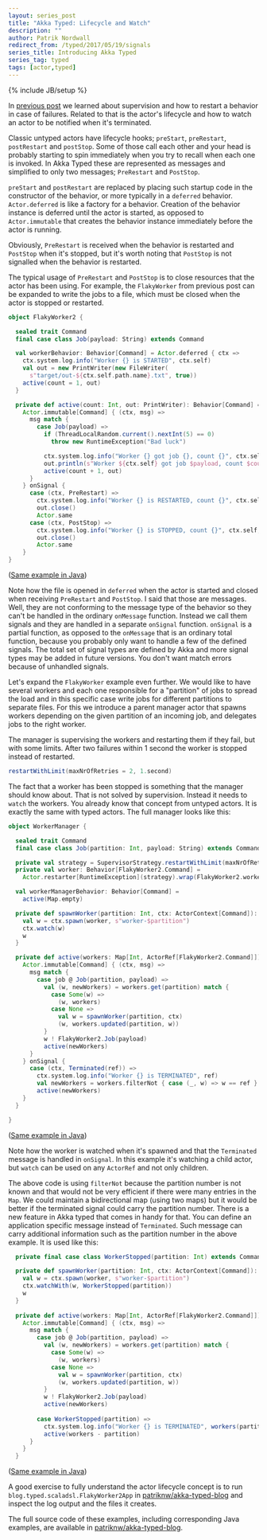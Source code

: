 ```yaml
---
layout: series_post
title: "Akka Typed: Lifecycle and Watch"
description: ""
author: Patrik Nordwall
redirect_from: /typed/2017/05/19/signals
series_title: Introducing Akka Typed
series_tag: typed
tags: [actor,typed]
---
```

{% include JB/setup %}

In [previous post](http://blog.akka.io/typed/2017/05/16/supervision) we learned about supervision and how to restart a behavior in case of failures. Related to that is the actor's lifecycle and how to watch an actor to be notified when it's terminated.

Classic untyped actors have lifecycle hooks; `preStart`, `preRestart`, `postRestart` and `postStop`. Some of those call each other and your head is probably starting to spin immediately when you try to recall when each one is invoked. In Akka Typed these are represented as messages and simplified to only two messages; `PreRestart` and `PostStop`.

`preStart` and `postRestart` are replaced by placing such startup code in the constructor of the behavior, or more typically in a `deferred` behavior. `Actor.deferred` is like a factory for a behavior. Creation of the behavior instance is deferred until the actor is started, as opposed to `Actor.immutable` that creates the behavior instance immediately before the actor is running.

Obviously, `PreRestart` is received when the behavior is restarted and `PostStop` when it's stopped, but it's worth noting that `PostStop` is not signalled when the behavior is restarted.

The typical usage of `PreRestart` and `PostStop` is to close resources that the actor has been using. For example, the `FlakyWorker` from previous post can be expanded to write the jobs to a file, which must be closed when the actor is stopped or restarted.

```scala
object FlakyWorker2 {

  sealed trait Command
  final case class Job(payload: String) extends Command

  val workerBehavior: Behavior[Command] = Actor.deferred { ctx =>
    ctx.system.log.info("Worker {} is STARTED", ctx.self)
    val out = new PrintWriter(new FileWriter(
      s"target/out-${ctx.self.path.name}.txt", true))
    active(count = 1, out)
  }

  private def active(count: Int, out: PrintWriter): Behavior[Command] =
    Actor.immutable[Command] { (ctx, msg) =>
      msg match {
        case Job(payload) =>
          if (ThreadLocalRandom.current().nextInt(5) == 0)
            throw new RuntimeException("Bad luck")

          ctx.system.log.info("Worker {} got job {}, count {}", ctx.self, payload, count)
          out.println(s"Worker ${ctx.self} got job $payload, count $count")
          active(count + 1, out)
      }
    } onSignal {
      case (ctx, PreRestart) =>
        ctx.system.log.info("Worker {} is RESTARTED, count {}", ctx.self, count)
        out.close()
        Actor.same
      case (ctx, PostStop) =>
        ctx.system.log.info("Worker {} is STOPPED, count {}", ctx.self, count)
        out.close()
        Actor.same
    }
}
```

([Same example in Java](https://github.com/patriknw/akka-typed-blog/blob/master/src/main/java/blog/typed/javadsl/FlakyWorker2.java))

Note how the file is opened in `deferred` when the actor is started and closed when receiving `PreRestart` and `PostStop`. I said that those are messages. Well, they are not conforming to the message type of the behavior so they can't be handled in the ordinary `onMessage` function. Instead we call them signals and they are handled in a separate `onSignal` function. `onSignal` is a partial function, as opposed to the `onMessage` that is an ordinary total function, because you probably only want to handle a few of the defined signals. The total set of signal types are defined by Akka and more signal types may be added in future versions. You don't want match errors because of unhandled signals.

Let's expand the `FlakyWorker` example even further. We would like to have several workers and each one responsible for a "partition" of jobs to spread the load and in this specific case write jobs for different partitions to separate files. For this we introduce a parent manager actor that spawns workers depending on the given partition of an incoming job, and delegates jobs to the right worker.

The manager is supervising the workers and restarting them if they fail, but with some limits. After two failures within 1 second the worker is stopped instead of restarted.

```scala
restartWithLimit(maxNrOfRetries = 2, 1.second)
```

The fact that a worker has been stopped is something that the manager should know about. That is not solved by supervision. Instead it needs to `watch` the workers. You already know that concept from untyped actors. It is exactly the same with typed actors. The full manager looks like this:

```scala
object WorkerManager {

  sealed trait Command
  final case class Job(partition: Int, payload: String) extends Command

  private val strategy = SupervisorStrategy.restartWithLimit(maxNrOfRetries = 2, 1.second)
  private val worker: Behavior[FlakyWorker2.Command] =
    Actor.restarter[RuntimeException](strategy).wrap(FlakyWorker2.workerBehavior)

  val workerManagerBehavior: Behavior[Command] =
    active(Map.empty)

  private def spawnWorker(partition: Int, ctx: ActorContext[Command]): ActorRef[FlakyWorker2.Command] = {
    val w = ctx.spawn(worker, s"worker-$partition")
    ctx.watch(w)
    w
  }

  private def active(workers: Map[Int, ActorRef[FlakyWorker2.Command]]): Behavior[Command] = {
    Actor.immutable[Command] { (ctx, msg) =>
      msg match {
        case job @ Job(partition, payload) =>
          val (w, newWorkers) = workers.get(partition) match {
            case Some(w) =>
              (w, workers)
            case None =>
              val w = spawnWorker(partition, ctx)
              (w, workers.updated(partition, w))
          }
          w ! FlakyWorker2.Job(payload)
          active(newWorkers)
      }
    } onSignal {
      case (ctx, Terminated(ref)) =>
        ctx.system.log.info("Worker {} is TERMINATED", ref)
        val newWorkers = workers.filterNot { case (_, w) => w == ref }
        active(newWorkers)
    }
  }

}
```

([Same example in Java](https://github.com/patriknw/akka-typed-blog/blob/master/src/main/java/blog/typed/javadsl/FlakyWorkerManager.java))

Note how the worker is watched when it's spawned and that the `Terminated` message is handled in `onSignal`. In this example it's watching a child actor, but `watch` can be used on any `ActorRef` and not only children.

The above code is using `filterNot` because the partition number is not known and that would not be very efficient if there were many entries in the `Map`. We could maintain a bidirectional map (using two maps) but it would be better if the terminated signal could carry the partition number. There is a new feature in Akka typed that comes in handy for that. You can define an application specific message instead of `Terminated`. Such message can carry additional information such as the partition number in the above example. It is used like this:

```scala
  private final case class WorkerStopped(partition: Int) extends Command

  private def spawnWorker(partition: Int, ctx: ActorContext[Command]): ActorRef[FlakyWorker2.Command] = {
    val w = ctx.spawn(worker, s"worker-$partition")
    ctx.watchWith(w, WorkerStopped(partition))
    w
  }
  
  private def active(workers: Map[Int, ActorRef[FlakyWorker2.Command]]): Behavior[Command] = {
    Actor.immutable[Command] { (ctx, msg) =>
      msg match {
        case job @ Job(partition, payload) =>
          val (w, newWorkers) = workers.get(partition) match {
            case Some(w) =>
              (w, workers)
            case None =>
              val w = spawnWorker(partition, ctx)
              (w, workers.updated(partition, w))
          }
          w ! FlakyWorker2.Job(payload)
          active(newWorkers)
          
        case WorkerStopped(partition) =>
          ctx.system.log.info("Worker {} is TERMINATED", workers(partition))
          active(workers - partition)
      }
    }
  }

```

([Same example in Java](https://github.com/patriknw/akka-typed-blog/blob/master/src/main/java/blog/typed/javadsl/FlakyWorkerManager.java#L86))

A good exercise to fully understand the actor lifecycle concept is to run `blog.typed.scaladsl.FlakyWorker2App` in [patriknw/akka-typed-blog](https://github.com/patriknw/akka-typed-blog) and inspect the log output and the files it creates.

The full source code of these examples, including corresponding Java examples, are available in [patriknw/akka-typed-blog](https://github.com/patriknw/akka-typed-blog).